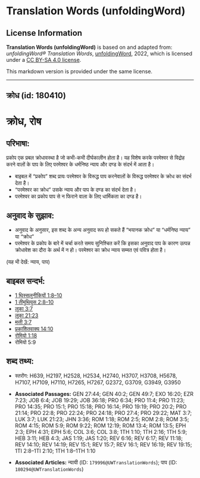 # Translation Words (unfoldingWord)

## License Information

**Translation Words (unfoldingWord)** is based on and adapted from: _unfoldingWord® Translation Words_, [unfoldingWord](https://unfoldingword.org/utw), 2022, which is licensed under a [CC BY-SA 4.0 license](https://creativecommons.org/licenses/by-sa/4.0/legalcode.en).

This markdown version is provided under the same license.



--------------------------------

## क्रोध (id: 180410)

क्रोध, रोष
==========

परिभाषा:
--------

प्रकोप एक प्रबल क्रोधावस्था है जो कभी\-कभी दीर्घकालीन होता है। यह विशेष करके परमेश्वर से विद्रोह करने वालों के पाप के लिए परमेश्वर के धर्मनिष्ठ न्याय और दण्ड के संदर्भ में आता है।

* बाइबल में “प्रकोप” शब्द प्रायः परमेश्वर के विरूद्ध पाप करनेवालों के विरूद्ध परमेश्वर के क्रोध का संदर्भ देता है।
* “परमेश्वर का क्रोध” उसके न्याय और पाप के दण्ड का संदर्भ देता है।
* परमेश्वर का प्रकोप पाप से न फिराने वाला के लिए धार्मिकता का दण्ड है।

अनुवाद के सुझाव:
----------------

* अनुवाद के अनुसार, इस शब्द के अन्य अनुवाद रूप हो सकते हैं “भयानक क्रोध” या “धर्मनिष्ठ न्याय” या “क्रोध”
* परमेश्वर के प्रकोप के बारे में चर्चा करते समय सुनिश्चित करें कि इसका अनुवाद पाप के कारण उत्पन्न क्रोधावेश का दौरा के अर्थ में न हो। परमेश्वर का क्रोध न्याय सम्मत एवं पवित्र होता है।

(यह भी देखें: न्याय, पाप)

बाइबल सन्दर्भ:
--------------

* [1 थिस्सलुनीकियों 1:8–10](https://ref.ly/1Thess0:0)
* [1 तीमुथियुस 2:8–10](https://ref.ly/1Tim0:0)
* [लूका 3:7](https://ref.ly/Luke3:7)
* [लूका 21:23](https://ref.ly/Luke21:23)
* [मत्ती 3:7](https://ref.ly/Matt3:7)
* [प्रकाशितवाक्य 14:10](https://ref.ly/Rev14:10)
* [रोमियो 1:18](https://ref.ly/Rom1:18)
* रोमियो 5:9

शब्द तथ्य:
----------

* स्तरोंग: H639, H2197, H2528, H2534, H2740, H3707, H3708, H5678, H7107, H7109, H7110, H7265, H7267, G2372, G3709, G3949, G3950

* **Associated Passages:** GEN 27:44; GEN 40:2; GEN 49:7; EXO 16:20; EZR 7:23; JOB 6:4; JOB 19:29; JOB 36:18; PRO 6:34; PRO 11:4; PRO 11:23; PRO 14:35; PRO 15:1; PRO 15:18; PRO 16:14; PRO 19:19; PRO 20:2; PRO 21:14; PRO 22:8; PRO 22:24; PRO 24:18; PRO 27:4; PRO 29:22; MAT 3:7; LUK 3:7; LUK 21:23; JHN 3:36; ROM 1:18; ROM 2:5; ROM 2:8; ROM 3:5; ROM 4:15; ROM 5:9; ROM 9:22; ROM 12:19; ROM 13:4; ROM 13:5; EPH 2:3; EPH 4:31; EPH 5:6; COL 3:6; COL 3:8; 1TH 1:10; 1TH 2:16; 1TH 5:9; HEB 3:11; HEB 4:3; JAS 1:19; JAS 1:20; REV 6:16; REV 6:17; REV 11:18; REV 14:10; REV 14:19; REV 15:1; REV 15:7; REV 16:1; REV 16:19; REV 19:15; 1TI 2:8–1TI 2:10; 1TH 1:8–1TH 1:10
* **Associated Articles:** न्यायी (ID: `179996@UWTranslationWords`); पाप (ID: `180294@UWTranslationWords`)

